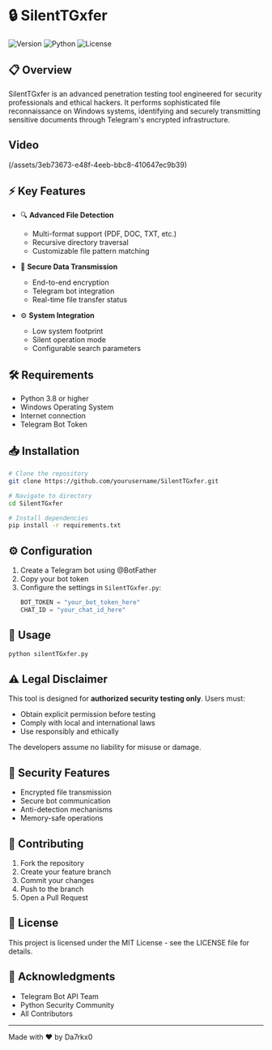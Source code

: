 # 🔒 SilentTGxfer

![Version](https://img.shields.io/badge/version-1.0.0-blue.svg)
![Python](https://img.shields.io/badge/python-3.8%2B-brightgreen.svg)
![License](https://img.shields.io/badge/license-MIT-green.svg)

## 📋 Overview
SilentTGxfer is an advanced penetration testing tool engineered for security professionals and ethical hackers. It performs sophisticated file reconnaissance on Windows systems, identifying and securely transmitting sensitive documents through Telegram's encrypted infrastructure.

## Video 
(/assets/3eb73673-e48f-4eeb-bbc8-410647ec9b39)

## ⚡ Key Features
- 🔍 **Advanced File Detection**
  - Multi-format support (PDF, DOC, TXT, etc.)
  - Recursive directory traversal
  - Customizable file pattern matching

- 🚀 **Secure Data Transmission**
  - End-to-end encryption
  - Telegram bot integration
  - Real-time file transfer status

- ⚙️ **System Integration**
  - Low system footprint
  - Silent operation mode
  - Configurable search parameters

## 🛠️ Requirements
- Python 3.8 or higher
- Windows Operating System
- Internet connection
- Telegram Bot Token

## 📥 Installation
```bash
# Clone the repository
git clone https://github.com/yourusername/SilentTGxfer.git

# Navigate to directory
cd SilentTGxfer

# Install dependencies
pip install -r requirements.txt
```

## ⚙️ Configuration
1. Create a Telegram bot using @BotFather
2. Copy your bot token
3. Configure the settings in `SilentTGxfer.py`:
   ```python
   BOT_TOKEN = "your_bot_token_here"
   CHAT_ID = "your_chat_id_here"
   ```

## 🚀 Usage
```bash
python silentTGxfer.py 
```



## ⚠️ Legal Disclaimer
This tool is designed for **authorized security testing only**. Users must:
- Obtain explicit permission before testing
- Comply with local and international laws
- Use responsibly and ethically

The developers assume no liability for misuse or damage.

## 🔐 Security Features
- Encrypted file transmission
- Secure bot communication
- Anti-detection mechanisms
- Memory-safe operations

## 🤝 Contributing
1. Fork the repository
2. Create your feature branch
3. Commit your changes
4. Push to the branch
5. Open a Pull Request

## 📜 License
This project is licensed under the MIT License - see the LICENSE file for details.

## 🌟 Acknowledgments
- Telegram Bot API Team
- Python Security Community
- All Contributors

---
Made with ❤️ by Da7rkx0
